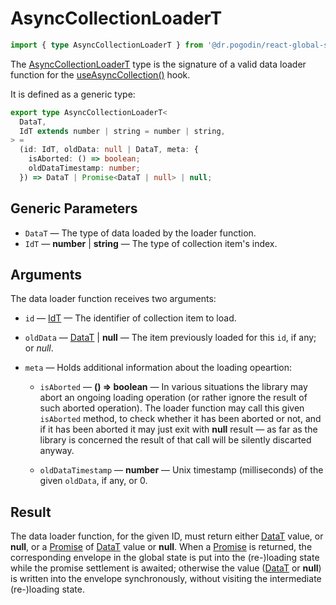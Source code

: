 # AsyncCollectionLoaderT
```ts
import { type AsyncCollectionLoaderT } from '@dr.pogodin/react-global-state';
```
The [AsyncCollectionLoaderT] type is the signature of a valid data loader
function for the [useAsyncCollection()] hook.

It is defined as a generic type:
```ts
export type AsyncCollectionLoaderT<
  DataT,
  IdT extends number | string = number | string,
> =
  (id: IdT, oldData: null | DataT, meta: {
    isAborted: () => boolean;
    oldDataTimestamp: number;
  }) => DataT | Promise<DataT | null> | null;
```

## Generic Parameters
[DataT]: #data-type
[IdT]: #id-type
- `DataT` <Link id="data-type" /> &mdash; The type of data loaded by the loader
  function.
- `IdT` <Link id="id-type" /> &mdash; **number** | **string** &mdash;
  The type of collection item's index.

## Arguments

The data loader function receives two arguments:
- `id` &mdash; [IdT] &mdash; The identifier of collection item to load.
- `oldData` &mdash; [DataT] | **null** &mdash; The item previously loaded for
  this `id`, if any; or _null_.
- `meta` &mdash; Holds additional information about the loading opeartion:

  - `isAborted` &mdash; **() => boolean** &mdash; In various situations
    the library may abort an ongoing loading operation (or rather ignore
    the result of such aborted operation). The loader function may call
    this given `isAborted` method, to check whether it has been aborted
    or not, and if it has been aborted it may just exit with **null** result &mdash;
    as far as the library is concerned the result of that call will be
    silently discarted anyway.

  - `oldDataTimestamp` &mdash; **number** &mdash; Unix timestamp (milliseconds)
    of the given `oldData`, if any, or 0.

## Result
The data loader function, for the given ID, must return either [DataT] value,
or **null**, or a [Promise] of [DataT] value or **null**. When a [Promise] is
returned, the corresponding envelope in the global state is put into the (re-)loading
state while the promise settlement is awaited; otherwise the value ([DataT] or
**null**) is written into the envelope synchronously, without visiting
the intermediate (re-)loading state.

[AsyncCollectionLoaderT]: /docs/api/types/async-collection-loader
[Promise]: https://developer.mozilla.org/en-US/docs/Web/JavaScript/Reference/Global_Objects/Promise
[useAsyncCollection()]: /docs/api/hooks/useasynccollection
